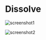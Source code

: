 # Dissolve

![screenshot1](https://github.com/zd304/Dissolve/blob/master/Example/4.gif)

![screenshot2](https://github.com/zd304/Dissolve/blob/master/Example/5.gif)
